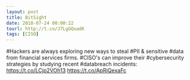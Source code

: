 ```yaml
---
layout: post
title: BitSight
date: 2018-07-24 00:00:22
tourl: http://t.co/J7LgGQuadK
tags: [CISO]
---
```

#Hackers are always exploring new ways to steal #PII &amp; sensitive #data from financial services firms. #CISO's can improve their #cybersecurity strategies by studying recent #databreach incidents: https://t.co/LCjp2VOh13 https://t.co/ApRiQexaFc
